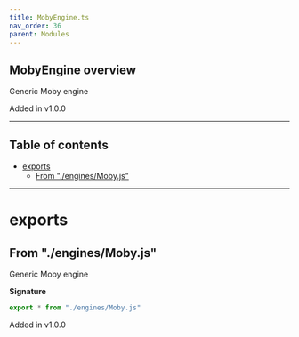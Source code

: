 ```yaml
---
title: MobyEngine.ts
nav_order: 36
parent: Modules
---
```


## MobyEngine overview

Generic Moby engine

Added in v1.0.0

---

<h2 class="text-delta">Table of contents</h2>

- [exports](#exports)
  - [From "./engines/Moby.js"](#from-enginesmobyjs)

---

# exports

## From "./engines/Moby.js"

Generic Moby engine

**Signature**

```ts
export * from "./engines/Moby.js"
```

Added in v1.0.0
